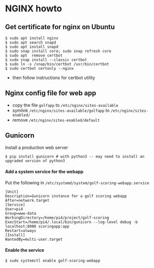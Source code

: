 # NGINX howto

## Get certificate for nginx on Ubuntu

```shell
$ sudo apt install nginx
$ sudo apt search snapd
$ sudo apt install snapd
$ sudo snap install core; sudo snap refresh core
$ sudo apt  remove certbot
$ sudo snap install --classic certbot
$ sudo ln -s /snap/bin/certbot /usr/bin/certbot
$ sudo certbot certonly --nginx
```
- then follow instructions for certbot utility


## Nginx config file for web app
- copy the file `golfapp` to `/etc/nginx/sites-available`
- symlink `/etc/nginx/sites-available/golfapp` to `/etc/nginx/sites-enabled/`
- remove `/etc/nginx/sites-enabled/default`


## Gunicorn
Install a production web server
```shell
$ pip install gunicorn # with python3 -- may need to install an upgraded version of python3
```
#### Add a system service for the webapp
Put the following in `/etc/systemd/system/golf-scoring-webapp.service`
```
[Unit]
Description=Gunicorn instance for a golf scoring webapp
After=network.target
[Service]
User=pi4
Group=www-data
WorkingDirectory=/home/pi4/project/golf-scoring
ExecStart=/home/pi4/.local/bin/gunicorn --log-level debug -b localhost:8000 scoringapp:app
Restart=always
[Install]
WantedBy=multi-user.target
```

#### Enable the service
```
$ sudo systemctl enable golf-scoring-webapp
```
